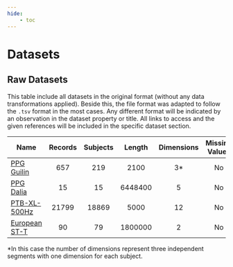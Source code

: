 ```yaml
---
hide:
    - toc
---
```


# Datasets

## Raw Datasets

This table include all datasets in the original format (without any data transformations applied). Beside this, the file format was adapted to follow the `.tsv` format in the most cases. Any different format will be indicated by an observation in the dataset property or title. All links to access and the given references will be included in the specific dataset section.

|Name|Records|Subjects|Length|Dimensions|Missing Values|Metadata|Version|
|--|:--:|:--:|:--:|:--:|:--:|:--:|:--:|
|[PPG Guilin](https://drive.google.com/file/d/1J8SfMelyFFhgWfpW46gj2iFf6bgAmp7Z/view?usp=sharing)|657|219|2100|3*|No|Yes|v1.0|
|[PPG Dalia](https://drive.google.com/file/d/118aloUJGD69Hz8utf9N1Ukgpu3FLsIHE/view?usp=sharing)|15|15|6448400|5|No|Yes|v1.0|
|[PTB-XL-500Hz](https://drive.google.com/file/d/19irJEAeYAuvUEzOv3jI4tbVOoz9OLQd_/view?usp=sharing)|21799|18869|5000|12|No|Yes|v1.0|
|[European ST-T](https://drive.google.com/file/d/1hpLcWWihw2EJTl86GqkrNTEqJFIkGL_F/view?usp=sharing)|90|79|1800000|2|No|Yes|v1.0|

*In this case the number of dimensions represent three independent segments with one dimension for each subject.
